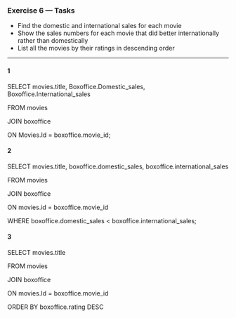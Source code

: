 ### Exercise 6 — Tasks
+ Find the domestic and international sales for each movie
+ Show the sales numbers for each movie that did better internationally rather than domestically
+ List all the movies by their ratings in descending order

_________________

#### 1

SELECT movies.title, Boxoffice.Domestic_sales, Boxoffice.International_sales

FROM movies

JOIN boxoffice

ON Movies.Id = boxoffice.movie_id;

#### 2

SELECT movies.title, boxoffice.domestic_sales, boxoffice.international_sales

FROM movies

JOIN boxoffice

ON movies.id = boxoffice.movie_id

WHERE boxoffice.domestic_sales < boxoffice.international_sales;

#### 3

SELECT movies.title

FROM movies

JOIN boxoffice

ON movies.Id = boxoffice.movie_id

ORDER BY boxoffice.rating DESC
